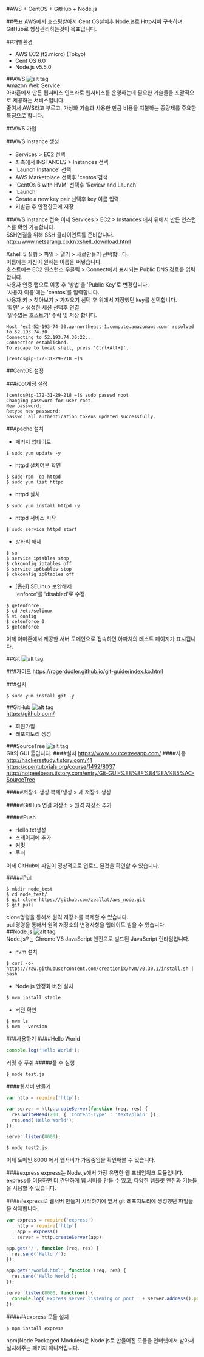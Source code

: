 #AWS + CentOS + GitHub + Node.js

##목표
AWS에서 호스팅받아서 Cent OS설치후 Node.js로 Http서버 구축하며 GitHub로 형상관리하는것이 목표입니다.

##개발환경
- AWS EC2 (t2.micro) (Tokyo)
- Cent OS 6.0
- Node.js v5.5.0


##AWS
![alt tag](https://mateh.id.au/wp-content/uploads/2014/07/amazon-aws-logo.jpg)  
Amazon Web Service.  
아마존에서 만든 웹서비스 인프라로 웹서비스를 운영하는데 필요한 기술들을 포괄적으로 제공하는 서비스입니다.  
줄여서 AWS라고 부르고, 가상화 기술과 사용한 만큼 비용을 지불하는 종량제를 주요한 특징으로 합니다.

##AWS 가입

##AWS instance 생성
 - Services > EC2 선택
 - 좌측에서 INSTANCES > Instances 선택
 - 'Launch Instance' 선택
 - AWS Marketplace 선택후 'centos'검색
 - 'CentOs 6 with HVM' 선택후 'Review and Launch'
 - 'Launch'
 - Create a new key pair 선택후 key 이름 입력
 - 키발급 후 안전한곳에 저장

 
##AWS instance 접속
이제 Services > EC2 > Instances 에서 위에서 만든 인스턴스를 확인 가능합니다.  
SSH연결을 위해 SSH 클라이언트를 준비합니다.  
http://www.netsarang.co.kr/xshell_download.html  

Xshell 5 실행 > 파일 > 열기 > 새로만들기 선택합니다.  
이름에는 자신이 원하는 이름을 써넣습니다.  
호스트에는 EC2 인스턴스 우클릭 > Connect에서 표시되는 Public DNS 경로를 입력합니다.  
사용자 인증 탭으로 이동 후 '방법'을 'Public Key'로 변경합니다.  
'사용자 이름'에는 'centos'를 입력합니다.  
사용자 키 > 찾아보기 > 가져오기 선택 후 위에서 저장했던 key를 선택합니다.  
'확인' > 생성한 세션 선택후 연결  
'알수없는 호스트키' 수락 및 저장 합니다.  


```shell
Host 'ec2-52-193-74-30.ap-northeast-1.compute.amazonaws.com' resolved to 52.193.74.30.
Connecting to 52.193.74.30:22...
Connection established.
To escape to local shell, press 'Ctrl+Alt+]'.

[centos@ip-172-31-29-218 ~]$ 

```

##CentOS 설정

###root계정 설정
```shell
[centos@ip-172-31-29-218 ~]$ sudo passwd root
Changing password for user root.
New password: 
Retype new password: 
passwd: all authentication tokens updated successfully.
```

##Apache 설치


- 패키지 업데이트
```shell
$ sudo yum update -y
```


- httpd 설치여부 확인
```shell
$ sudo rpm -qa httpd
$ sudo yum list httpd
```


- httpd 설치
```shell
$ sudo yum install httpd -y
```


- httpd 서비스 시작
```shell
$ sudo service httpd start
```

  
- 방화벽 해제
```shell
$ su
$ service iptables stop
$ chkconfig iptables off
$ service ip6tables stop
$ chkconfig ip6tables off
```  
    
- [옵션] SELinux 보안해제  
'enforce'를 'disabled'로 수정
```shell
$ getenforce
$ cd /etc/selinux
$ vi config
$ setenforce 0
$ getenforce
```

이제 아마존에서 제공한 서버 도메인으로 접속하면 아파치의 테스트 페이지가 표시됩니다.  

##Git
![alt tag](https://git-scm.com/images/logo@2x.png)  

###가이드
https://rogerdudler.github.io/git-guide/index.ko.html

###설치
```shell
$ sudo yum install git -y
```

##GitHub
![alt tag](https://kanbanize.com/blog/wp-content/uploads/2014/11/GitHub.jpg)  
https://github.com/  
- 회원가입
- 레포지토리 생성

###SourceTree
![alt tag](https://www.sourcetreeapp.com/images/logoSourceTree.png)  
Git의 GUI 툴입니다.
####설치
https://www.sourcetreeapp.com/
####사용
http://hackersstudy.tistory.com/41  
https://opentutorials.org/course/1492/8037  
http://notpeelbean.tistory.com/entry/Git-GUI-%EB%8F%84%EA%B5%AC-SourceTree  

#####저장소 생성
복제/생성 > 새 저장소 생성

#####GitHub 연결
저장소 > 원격 저장소 추가

#####Push
- Hello.txt생성
- 스테이지에 추가
- 커밋
- 푸쉬
  
이제 GitHub에 파일이 정상적으로 업로드 된것을 확인할 수 있습니다.

#####Pull
```shell
$ mkdir node_test
$ cd node_test/
$ git clone https://github.com/zeallat/aws_node.git
$ git pull
```
clone명령을 통해서 원격 저장소를 복제할 수 있습니다.  
pull명령을 통해서 원격 저장소의 변경사항을 업데이트 받을 수 있습니다.  
##Node.js
![alt tag](http://3.bp.blogspot.com/-4knZxjdupuA/UFbTv8YsRZI/AAAAAAAAAis/oPuhGhDz-H4/s1600/nodejs-dark.png)  
Node.js®는 Chrome V8 JavaScript 엔진으로 빌드된 JavaScript 런타임입니다.

- nvm 설치
```shell
$ curl -o- https://raw.githubusercontent.com/creationix/nvm/v0.30.1/install.sh | bash
```
- Node.js 안정화 버전 설치
```shell
$ nvm install stable
```
- 버전 확인
```shell
$ nvm ls
$ nvm --version
```

###사용하기
####Hello World
```js
console.log('Hello World');
```
커밋 후 푸쉬
#####풀 후 실행
```shell
$ node test.js
```

####웹서버 만들기
```js
var http = require('http');

var server = http.createServer(function (req, res) {
  res.writeHead(200, { 'Content-Type' : 'text/plain' });
  res.end('Hello World');
});

server.listen(8000);
```
```shell
$ node test2.js
```
이제 도메인:8000 에서 웹서버가 가동중임을 확인해볼 수 있습니다.


####express
express는 Node.js에서 가장 유명한 웹 프레임워크 모듈입니다.  
express를 이용하면 더 간단하게 웹 서버를 만들 수 있고, 다양한 템플릿 엔진과 기능들을 사용할 수 있습니다.

#####express로 웹서버 만들기
시작하기에 앞서 git 레포지토리에 생성했던 파일들을 삭제합니다.  
```js
var express = require('express')
  , http = require('http')
  , app = express()
  , server = http.createServer(app);

app.get('/', function (req, res) {
  res.send('Hello /');
});

app.get('/world.html', function (req, res) {
  res.send('Hello World');
});

server.listen(8000, function() {
  console.log('Express server listening on port ' + server.address().port);
});
```
######express 모듈 설치
```shell
$ npm install express
```
npm(Node Packaged Modules)은 Node.js로 만들어진 모듈을 인터넷에서 받아서 설치해주는 패키지 매니저입니다.



